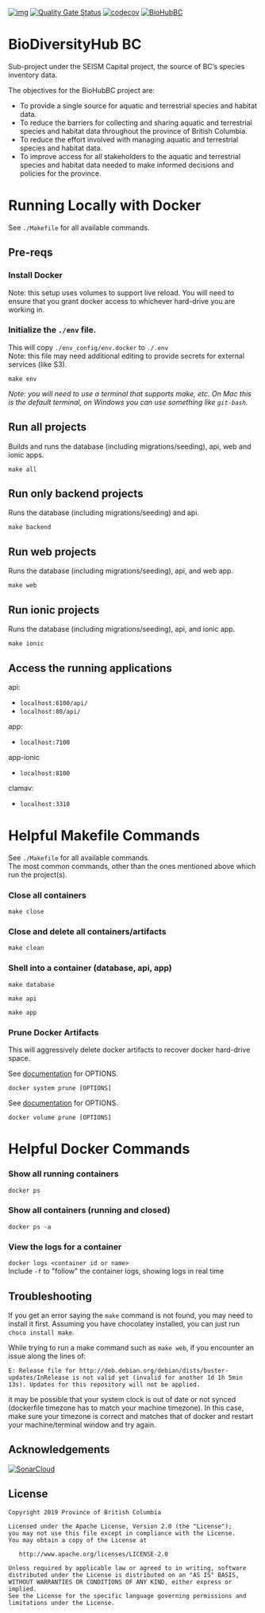 [![img](https://img.shields.io/badge/Lifecycle-Experimental-339999)](https://github.com/bcgov/repomountie/blob/master/doc/lifecycle-badges.md) [![Quality Gate Status](https://sonarcloud.io/api/project_badges/measure?project=bcgov_biohubbc&metric=alert_status)](https://sonarcloud.io/dashboard?id=bcgov_biohubbc) [![codecov](https://codecov.io/gh/bcgov/biohubbc/branch/dev/graph/badge.svg?token=CF2ZR3T3U2)](https://codecov.io/gh/bcgov/biohubbc) [![BioHubBC](https://img.shields.io/endpoint?url=https://dashboard.cypress.io/badge/simple/w8oxci/dev&style=flat&logo=cypress)](https://dashboard.cypress.io/projects/w8oxci/runs)

# BioDiversityHub BC

Sub-project under the SEISM Capital project, the source of BC’s species inventory data.

The objectives for the BioHubBC project are:

- To provide a single source for aquatic and terrestrial species and habitat data.
- To reduce the barriers for collecting and sharing aquatic and terrestrial species and habitat data throughout the province of British Columbia.
- To reduce the effort involved with managing aquatic and terrestrial species and habitat data.
- To improve access for all stakeholders to the aquatic and terrestrial species and habitat data needed to make informed decisions and policies for the province.

# Running Locally with Docker

See `./Makefile` for all available commands.

## Pre-reqs

### Install Docker

Note: this setup uses volumes to support live reload. You will need to ensure that you grant docker access to whichever hard-drive you are working in.

### Initialize the `./env` file.

This will copy `./env_config/env.docker` to `./.env`  
Note: this file may need additional editing to provide secrets for external services (like S3).

```
make env
```

_Note: you will need to use a terminal that supports make, etc. On Mac this is the default terminal, on Windows you can use something like `git-bash`._

## Run all projects

Builds and runs the database (including migrations/seeding), api, web and ionic apps.

```
make all
```

## Run only backend projects

Runs the database (including migrations/seeding) and api.

```
make backend
```

## Run web projects

Runs the database (including migrations/seeding), api, and web app.

```
make web
```

## Run ionic projects

Runs the database (including migrations/seeding), api, and ionic app.

```
make ionic
```

## Access the running applications

api:

- `localhost:6100/api/`
- `localhost:80/api/`

app:

- `localhost:7100`

app-ionic

- `localhost:8100`

clamav:
- `localhost:3310`

# Helpful Makefile Commands

See `./Makefile` for all available commands.  
The most common commands, other than the ones mentioned above which run the project(s).

### Close all containers

```
make close
```

### Close and delete all containers/artifacts

```
make clean
```

### Shell into a container (database, api, app)

```
make database
```

```
make api
```

```
make app
```

### Prune Docker Artifacts

This will aggressively delete docker artifacts to recover docker hard-drive space.

See [documentation](https://docs.docker.com/engine/reference/commandline/system_prune/) for OPTIONS.

```
docker system prune [OPTIONS]
```

See [documentation](https://docs.docker.com/engine/reference/commandline/volume_prune/) for OPTIONS.

```
docker volume prune [OPTIONS]
```

# Helpful Docker Commands

### Show all running containers

`docker ps`

### Show all containers (running and closed)

`docker ps -a`

### View the logs for a container

`docker logs <container id or name>`  
Include `-f` to "follow" the container logs, showing logs in real time

## Troubleshooting

If you get an error saying the `make` command is not found, you may need to install it first. Assuming you have
chocolatey installed, you can just run `choco install make`.

While trying to run a make command such as `make web`, if you encounter an issue along the lines of:

```
E: Release file for http://deb.debian.org/debian/dists/buster-updates/InRelease is not valid yet (invalid for another 1d 1h 5min 13s). Updates for this repository will not be applied.
```

it may be possible that your system clock is out of date or not synced (dockerfile timezone has to match your machine timezone).
In this case, make sure your timezone is correct and matches that of docker and restart your machine/terminal window and try again.

## Acknowledgements

[![SonarCloud](https://sonarcloud.io/images/project_badges/sonarcloud-black.svg)](https://sonarcloud.io/dashboard?id=bcgov_biohubbc)

## License

    Copyright 2019 Province of British Columbia

    Licensed under the Apache License, Version 2.0 (the "License");
    you may not use this file except in compliance with the License.
    You may obtain a copy of the License at

       http://www.apache.org/licenses/LICENSE-2.0

    Unless required by applicable law or agreed to in writing, software
    distributed under the License is distributed on an "AS IS" BASIS,
    WITHOUT WARRANTIES OR CONDITIONS OF ANY KIND, either express or implied.
    See the License for the specific language governing permissions and
    limitations under the License.

